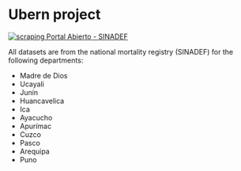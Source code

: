 # **Ubern project**

[![scraping Portal Abierto - SINADEF](https://github.com/healthinnovation/UBern/actions/workflows/scraping_sinadef.yml/badge.svg)](https://github.com/healthinnovation/UBern/actions/workflows/scraping_sinadef.yml)

All datasets are from the national mortality registry (SINADEF) for the following departments:

- Madre de Dios
- Ucayali
- Junín
- Huancavelica
- Ica
- Ayacucho
- Apurímac
- Cuzco
- Pasco
- Arequipa
- Puno
